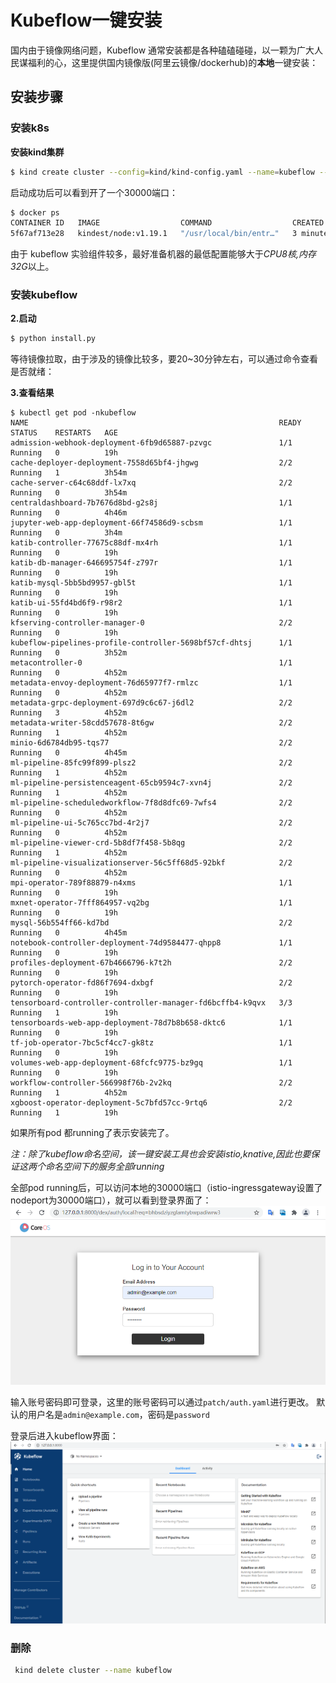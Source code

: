 # Kubeflow一键安装

国内由于镜像网络问题，Kubeflow 通常安装都是各种磕磕碰碰，以一颗为广大人民谋福利的心，这里提供国内镜像版(阿里云镜像/dockerhub)的**本地**一键安装：


## 安装步骤

### 安装k8s
**安装kind集群**
```bash
$ kind create cluster --config=kind/kind-config.yaml --name=kubeflow --image=kindest/node:v1.16.9
```

启动成功后可以看到开了一个30000端口：
```bash
$ docker ps
CONTAINER ID   IMAGE                  COMMAND                  CREATED         STATUS         PORTS                                                 NAMES
5f67af713e28   kindest/node:v1.19.1   "/usr/local/bin/entr…"   3 minutes ago   Up 3 minutes   0.0.0.0:30000->30000/tcp, 127.0.0.1:56682->6443/tcp   kubeflow-control-plane
```

由于 kubeflow 实验组件较多，最好准备机器的最低配置能够大于*CPU8核,内存32G*以上。

### 安装kubeflow

**2.启动**
```bash
$ python install.py
```

等待镜像拉取，由于涉及的镜像比较多，要20~30分钟左右，可以通过命令查看是否就绪：

**3.查看结果**
```
$ kubectl get pod -nkubeflow
NAME                                                        READY   STATUS    RESTARTS   AGE
admission-webhook-deployment-6fb9d65887-pzvgc               1/1     Running   0          19h
cache-deployer-deployment-7558d65bf4-jhgwg                  2/2     Running   1          3h54m
cache-server-c64c68ddf-lx7xq                                2/2     Running   0          3h54m
centraldashboard-7b7676d8bd-g2s8j                           1/1     Running   0          4h46m
jupyter-web-app-deployment-66f74586d9-scbsm                 1/1     Running   0          3h4m
katib-controller-77675c88df-mx4rh                           1/1     Running   0          19h
katib-db-manager-646695754f-z797r                           1/1     Running   0          19h
katib-mysql-5bb5bd9957-gbl5t                                1/1     Running   0          19h
katib-ui-55fd4bd6f9-r98r2                                   1/1     Running   0          19h
kfserving-controller-manager-0                              2/2     Running   0          19h
kubeflow-pipelines-profile-controller-5698bf57cf-dhtsj      1/1     Running   0          3h52m
metacontroller-0                                            1/1     Running   0          4h52m
metadata-envoy-deployment-76d65977f7-rmlzc                  1/1     Running   0          4h52m
metadata-grpc-deployment-697d9c6c67-j6dl2                   2/2     Running   3          4h52m
metadata-writer-58cdd57678-8t6gw                            2/2     Running   1          4h52m
minio-6d6784db95-tqs77                                      2/2     Running   0          4h45m
ml-pipeline-85fc99f899-plsz2                                2/2     Running   1          4h52m
ml-pipeline-persistenceagent-65cb9594c7-xvn4j               2/2     Running   1          4h52m
ml-pipeline-scheduledworkflow-7f8d8dfc69-7wfs4              2/2     Running   0          4h52m
ml-pipeline-ui-5c765cc7bd-4r2j7                             2/2     Running   0          4h52m
ml-pipeline-viewer-crd-5b8df7f458-5b8qg                     2/2     Running   1          4h52m
ml-pipeline-visualizationserver-56c5ff68d5-92bkf            2/2     Running   0          4h52m
mpi-operator-789f88879-n4xms                                1/1     Running   0          19h
mxnet-operator-7fff864957-vq2bg                             1/1     Running   0          19h
mysql-56b554ff66-kd7bd                                      2/2     Running   0          4h45m
notebook-controller-deployment-74d9584477-qhpp8             1/1     Running   0          19h
profiles-deployment-67b4666796-k7t2h                        2/2     Running   0          19h
pytorch-operator-fd86f7694-dxbgf                            2/2     Running   0          19h
tensorboard-controller-controller-manager-fd6bcffb4-k9qvx   3/3     Running   1          19h
tensorboards-web-app-deployment-78d7b8b658-dktc6            1/1     Running   0          19h
tf-job-operator-7bc5cf4cc7-gk8tz                            1/1     Running   0          19h
volumes-web-app-deployment-68fcfc9775-bz9gq                 1/1     Running   0          19h
workflow-controller-566998f76b-2v2kq                        2/2     Running   1          4h52m
xgboost-operator-deployment-5c7bfd57cc-9rtq6                2/2     Running   1          19h
```

如果所有pod 都running了表示安装完了。

*注：除了kubeflow命名空间，该一键安装工具也会安装istio,knative,因此也要保证这两个命名空间下的服务全部running*

全部pod running后，可以访问本地的30000端口（istio-ingressgateway设置了nodeport为30000端口），就可以看到登录界面了：
![](/example/dex登录界面.png)

输入账号密码即可登录，这里的账号密码可以通过`patch/auth.yaml`进行更改。
默认的用户名是`admin@example.com`，密码是`password`

登录后进入kubeflow界面：
![](/example/kubeflow-dashboardcenter.png)

### 删除

```bash
 kind delete cluster --name kubeflow
```